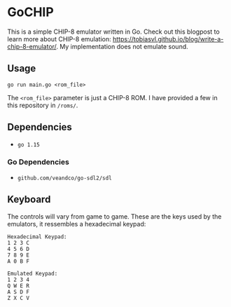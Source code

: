 # GoCHIP

This is a simple CHIP-8 emulator written in Go. Check out this blogpost to learn more about CHIP-8 emulation: https://tobiasvl.github.io/blog/write-a-chip-8-emulator/. My implementation does not emulate sound.

## Usage

`go run main.go <rom_file>`

The `<rom_file>` parameter is just a CHIP-8 ROM. I have provided a few in this repository in `/roms/`.

## Dependencies

- `go 1.15`

### Go Dependencies

- `github.com/veandco/go-sdl2/sdl`

## Keyboard

The controls will vary from game to game. These are the keys used by the emulators, it ressembles a hexadecimal keypad:

```
Hexadecimal Keypad:
1 2 3 C
4 5 6 D
7 8 9 E
A 0 B F

Emulated Keypad:
1 2 3 4
Q W E R
A S D F
Z X C V
```
